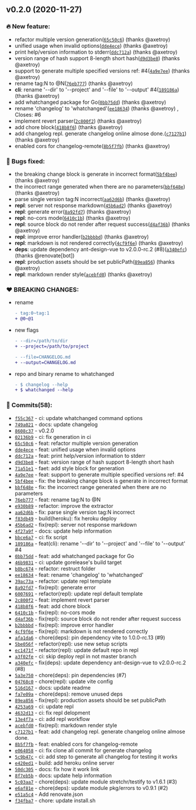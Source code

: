 v0.2.0 (2020-11-27)
-------------------

### 🔥 New feature:

-	refactor multiple version generation([`65c50c6`](https://github.com/axetroy/whatchanged/commit/65c50c6b30f5dfc608c260c73d55cc8601041bdf)) (thanks @axetroy)
-	unified usage when invalid options([`dde4ece`](https://github.com/axetroy/whatchanged/commit/dde4ecee3db8925c804db839bed098eb4a0f82ec)) (thanks @axetroy)
-	print help/version information to stderr([`ddc712a`](https://github.com/axetroy/whatchanged/commit/ddc712a8e4ec502976deb7430a79532d902bcbf9)) (thanks @axetroy)
-	version range of hash support 8-length short hash([`d9d3be8`](https://github.com/axetroy/whatchanged/commit/d9d3be819e1214139342e48cdaf866ae3b628f4b)) (thanks @axetroy)
-	support to generate multiple specified versions ref: #4([`4a9e7ee`](https://github.com/axetroy/whatchanged/commit/4a9e7ee70a80104933e60f20db4784ea472ae2ec)) (thanks @axetroy)
-	rename tag:N to @N([`76eb777`](https://github.com/axetroy/whatchanged/commit/76eb7774ac0a1f44ca6b66b9322870cba24a50a8)) (thanks @axetroy)
-	**cli**: rename '--dir' to '--project' and '--file' to '--output' #4([`189186a`](https://github.com/axetroy/whatchanged/commit/189186a89693c724ac794c17f2c35781b2fdc017)) (thanks @axetroy)
-	add whatchanged package for Go([`0bb75dd`](https://github.com/axetroy/whatchanged/commit/0bb75dd41758d85c4608f010298f823346a68a7c)) (thanks @axetroy)
-	rename 'changelog' to 'whatchanged'([`ee18634`](https://github.com/axetroy/whatchanged/commit/ee1863487bd70a2664ff856c4aacfc34d3a5043d)) (thanks @axetroy) , Closes: #6
-	implement revert parser([`2c800f2`](https://github.com/axetroy/whatchanged/commit/2c800f24894c495761e715e3a3f81863e0b3b96c)) (thanks @axetroy)
-	add chore block([`418b8f6`](https://github.com/axetroy/whatchanged/commit/418b8f6383b9d710c043655a5dd28fd6627bd85f)) (thanks @axetroy)
-	add changelog repl. generate changelog online almose done.([`c7127b1`](https://github.com/axetroy/whatchanged/commit/c7127b1b0e3869854d293b536eb2f21c4e0c8e3c)) (thanks @axetroy)
-	enabled cors for changelog-remote([`8b5f7fb`](https://github.com/axetroy/whatchanged/commit/8b5f7fbda0f6aefbc933de757a13ed34d105990f)) (thanks @axetroy)

### 🐛 Bugs fixed:

-	the breaking change block is generate in incorrect format([`5bf4bee`](https://github.com/axetroy/whatchanged/commit/5bf4beea7124cac872598c5487657548e7a826c9)) (thanks @axetroy)
-	the incorrect range generated when there are no parameters([`bbf648e`](https://github.com/axetroy/whatchanged/commit/bbf648e756ab74abb25764ee9ead032343832b3b)) (thanks @axetroy)
-	parse single version tag:N incorrect([`aa62d6b`](https://github.com/axetroy/whatchanged/commit/aa62d6be3294619c81159a39208c9f7bba07630f)) (thanks @axetroy)
-	**repl**: server not response markdown([`45b6ad2`](https://github.com/axetroy/whatchanged/commit/45b6ad20ec4a50dc7661bf575fa408ef6383c46b)) (thanks @axetroy)
-	**repl**: generate error([`8a92fd7`](https://github.com/axetroy/whatchanged/commit/8a92fd7693568683beba2431b0e0659fc99e3c82)) (thanks @axetroy)
-	**repl**: no-cors mode([`6410c1b`](https://github.com/axetroy/whatchanged/commit/6410c1be6cc35e3165172f99738add18ef4d5beb)) (thanks @axetroy)
-	**repl**: source block do not render after request success([`d4af36b`](https://github.com/axetroy/whatchanged/commit/d4af36be80ca60f4bbbcb96603b070883ac44a6a)) (thanks @axetroy)
-	**repl**: improve error handler([`b2bbbbd`](https://github.com/axetroy/whatchanged/commit/b2bbbbd7608501813986d74f6e44c233719246eb)) (thanks @axetroy)
-	**repl**: markdown is not rendered correctly([`4cf9f6e`](https://github.com/axetroy/whatchanged/commit/4cf9f6ee53d19f67380144030a38ede88cb1a59b)) (thanks @axetroy)
-	**deps**: update dependency ant-design-vue to v2.0.0-rc.2 (#8)([`a340efc`](https://github.com/axetroy/whatchanged/commit/a340efc8b86b1728eb1dcaedc9c101767582e811)) (thanks @renovate[bot])
-	**repl**: production assets should be set publicPath([`89ea856`](https://github.com/axetroy/whatchanged/commit/89ea856f4f2046f7347a5ebd2c9d60e3a3650595)) (thanks @axetroy)
-	**repl**: markdown render style([`acebfd0`](https://github.com/axetroy/whatchanged/commit/acebfd0bd736dac9c811186c82ba241d7b1e05e1)) (thanks @axetroy)

### ❤️ BREAKING CHANGES:

-	rename

	```diff
	- tag:0~tag:1
	+ @0~@1
	```

-	new flags

	```diff
	- --dir=/path/to/dir
	+ --project=/path/to/project
	```

	```diff
	- --file=CHANGELOG.md
	+ --output=CHANGELOG.md
	```

-	repo and binary rename to whatchanged

	```diff
	- $ changelog --help
	+ $ whatchanged --help
	```

### 💪 Commits(58):

-	[`f55c367`](https://github.com/axetroy/whatchanged/commit/f55c3677031bbcf295684d2f0510ef838ab10ad4) - ci: update whatchanged command options
-	[`749a021`](https://github.com/axetroy/whatchanged/commit/749a021a56fb4467d2e2bc5e4416ba3d87754c8d) - docs: update changelog
-	[`8608c37`](https://github.com/axetroy/whatchanged/commit/8608c37b4bffd7971f31333a13b06181daa5f9bd) - v0.2.0
-	[`02136b9`](https://github.com/axetroy/whatchanged/commit/02136b9cc348d81ec572daaa8b46d8eaf98dbc52) - ci: fix generation in ci
-	[`65c50c6`](https://github.com/axetroy/whatchanged/commit/65c50c6b30f5dfc608c260c73d55cc8601041bdf) - feat: refactor multiple version generation
-	[`dde4ece`](https://github.com/axetroy/whatchanged/commit/dde4ecee3db8925c804db839bed098eb4a0f82ec) - feat: unified usage when invalid options
-	[`ddc712a`](https://github.com/axetroy/whatchanged/commit/ddc712a8e4ec502976deb7430a79532d902bcbf9) - feat: print help/version information to stderr
-	[`d9d3be8`](https://github.com/axetroy/whatchanged/commit/d9d3be819e1214139342e48cdaf866ae3b628f4b) - feat: version range of hash support 8-length short hash
-	[`71a51e1`](https://github.com/axetroy/whatchanged/commit/71a51e17c7011e337e5c4d308d229860c91fcb8f) - faet: add style block for generation
-	[`4a9e7ee`](https://github.com/axetroy/whatchanged/commit/4a9e7ee70a80104933e60f20db4784ea472ae2ec) - feat: support to generate multiple specified versions ref: #4
-	[`5bf4bee`](https://github.com/axetroy/whatchanged/commit/5bf4beea7124cac872598c5487657548e7a826c9) - fix: the breaking change block is generate in incorrect format
-	[`bbf648e`](https://github.com/axetroy/whatchanged/commit/bbf648e756ab74abb25764ee9ead032343832b3b) - fix: the incorrect range generated when there are no parameters
-	[`76eb777`](https://github.com/axetroy/whatchanged/commit/76eb7774ac0a1f44ca6b66b9322870cba24a50a8) - feat: rename tag:N to @N
-	[`e930b89`](https://github.com/axetroy/whatchanged/commit/e930b89df4916e6596f9073be8545e44f3e4abaa) - refactor: improve the extractor
-	[`aa62d6b`](https://github.com/axetroy/whatchanged/commit/aa62d6be3294619c81159a39208c9f7bba07630f) - fix: parse single version tag:N incorrect
-	[`f83db49`](https://github.com/axetroy/whatchanged/commit/f83db49db790c912895963acff61884d4ca847ca) - build(heroku): fix heroku deploy
-	[`45b6ad2`](https://github.com/axetroy/whatchanged/commit/45b6ad20ec4a50dc7661bf575fa408ef6383c46b) - fix(repl): server not response markdown
-	[`4f27a9f`](https://github.com/axetroy/whatchanged/commit/4f27a9f22d37f4ddde213e506d788a4a21c1ee64) - docs: update help information
-	[`bbce6a7`](https://github.com/axetroy/whatchanged/commit/bbce6a7ba7fa6c6bc5878b8d2a8ed70ed474da82) - ci: fix script
-	[`189186a`](https://github.com/axetroy/whatchanged/commit/189186a89693c724ac794c17f2c35781b2fdc017) - feat(cli): rename '--dir' to '--project' and '--file' to '--output' #4
-	[`0bb75dd`](https://github.com/axetroy/whatchanged/commit/0bb75dd41758d85c4608f010298f823346a68a7c) - feat: add whatchanged package for Go
-	[`46b9831`](https://github.com/axetroy/whatchanged/commit/46b98319804dbcdb24a937d7560417ec1ccdec23) - ci: update gorelease's build target
-	[`b8bc674`](https://github.com/axetroy/whatchanged/commit/b8bc6742496673a169d2a893aac53924ed317ddb) - refactor: restruct folder
-	[`ee18634`](https://github.com/axetroy/whatchanged/commit/ee1863487bd70a2664ff856c4aacfc34d3a5043d) - feat: rename 'changelog' to 'whatchanged'
-	[`39ac73a`](https://github.com/axetroy/whatchanged/commit/39ac73ae8d42533c42cbc93fbb3b48cc74d9a475) - refactor: update repl template
-	[`8a92fd7`](https://github.com/axetroy/whatchanged/commit/8a92fd7693568683beba2431b0e0659fc99e3c82) - fix(repl): generate error
-	[`6007691`](https://github.com/axetroy/whatchanged/commit/6007691ab2123cb56edd41df06bbc67a9eaeae7f) - refactor(repl): update repl default template
-	[`2c800f2`](https://github.com/axetroy/whatchanged/commit/2c800f24894c495761e715e3a3f81863e0b3b96c) - feat: implement revert parser
-	[`418b8f6`](https://github.com/axetroy/whatchanged/commit/418b8f6383b9d710c043655a5dd28fd6627bd85f) - feat: add chore block
-	[`6410c1b`](https://github.com/axetroy/whatchanged/commit/6410c1be6cc35e3165172f99738add18ef4d5beb) - fix(repl): no-cors mode
-	[`d4af36b`](https://github.com/axetroy/whatchanged/commit/d4af36be80ca60f4bbbcb96603b070883ac44a6a) - fix(repl): source block do not render after request success
-	[`b2bbbbd`](https://github.com/axetroy/whatchanged/commit/b2bbbbd7608501813986d74f6e44c233719246eb) - fix(repl): improve error handler
-	[`4cf9f6e`](https://github.com/axetroy/whatchanged/commit/4cf9f6ee53d19f67380144030a38ede88cb1a59b) - fix(repl): markdown is not rendered correctly
-	[`afa1da6`](https://github.com/axetroy/whatchanged/commit/afa1da6e96523b608ad6cac785d641e1e78ea570) - chore(deps): pin dependency vite to 1.0.0-rc.13 (#9)
-	[`5be056f`](https://github.com/axetroy/whatchanged/commit/5be056fcb8364bc2be1ea09695284791048234fe) - refactor(repl): use new setup scripts
-	[`ec1471f`](https://github.com/axetroy/whatchanged/commit/ec1471fe298e567ecb42adcd8201972fe7f0c6f2) - refactor(repl): update default repo in repl
-	[`a3f02fe`](https://github.com/axetroy/whatchanged/commit/a3f02fe5fa2b134804584af39f851ad2d82c0544) - ci: skip deploy repl in not master branch
-	[`a340efc`](https://github.com/axetroy/whatchanged/commit/a340efc8b86b1728eb1dcaedc9c101767582e811) - fix(deps): update dependency ant-design-vue to v2.0.0-rc.2 (#8)
-	[`5a3e750`](https://github.com/axetroy/whatchanged/commit/5a3e750f71b1e96b8b35e98a3f3c04d21c0490da) - chore(deps): pin dependencies (#7)
-	[`04768c0`](https://github.com/axetroy/whatchanged/commit/04768c0a7bb06c0e790dc16ce766b56ed01a0a14) - chore(repl): update vite config
-	[`516d167`](https://github.com/axetroy/whatchanged/commit/516d16722baca03c20cb358c8dced574e97b7513) - docs: update readme
-	[`fa7e09a`](https://github.com/axetroy/whatchanged/commit/fa7e09acfdedbba398562aa1430eac2ba478b8fe) - chore(deps): remove unused deps
-	[`89ea856`](https://github.com/axetroy/whatchanged/commit/89ea856f4f2046f7347a5ebd2c9d60e3a3650595) - fix(repl): production assets should be set publicPath
-	[`4253a69`](https://github.com/axetroy/whatchanged/commit/4253a69547a7cdb727ba8dfa7eb398858a595af6) - ci: update repl
-	[`4632d13`](https://github.com/axetroy/whatchanged/commit/4632d13a9081f1353fe005a85be77906f20c0cfd) - ci: fix repl delopment
-	[`13e4f7a`](https://github.com/axetroy/whatchanged/commit/13e4f7a64156b06b55edaa3433b6abd1ad9f1d14) - ci: add repl workflow
-	[`acebfd0`](https://github.com/axetroy/whatchanged/commit/acebfd0bd736dac9c811186c82ba241d7b1e05e1) - fix(repl): markdown render style
-	[`c7127b1`](https://github.com/axetroy/whatchanged/commit/c7127b1b0e3869854d293b536eb2f21c4e0c8e3c) - feat: add changelog repl. generate changelog online almose done.
-	[`8b5f7fb`](https://github.com/axetroy/whatchanged/commit/8b5f7fbda0f6aefbc933de757a13ed34d105990f) - feat: enabled cors for changelog-remote
-	[`e064058`](https://github.com/axetroy/whatchanged/commit/e064058604658f748dd26ad6bbbee049ea98321e) - ci: fix clone all commit for generate changelog
-	[`5c9b47c`](https://github.com/axetroy/whatchanged/commit/5c9b47c4b6cafb73962c68c619708b484fd00a7e) - ci: add step to generate all changelog for testing it works
-	[`e420ed1`](https://github.com/axetroy/whatchanged/commit/e420ed1d0ae0f1578f1171f1c5ce7d583291b84c) - build: add heroku online server
-	[`50dc305`](https://github.com/axetroy/whatchanged/commit/50dc305fc812151a2f3ae07dd72d83cd7e042007) - docs: fix how it work link
-	[`8f7eb5b`](https://github.com/axetroy/whatchanged/commit/8f7eb5b77317f62cc445bf60bf9fe572441d6c65) - docs: update help information
-	[`5c03aa7`](https://github.com/axetroy/whatchanged/commit/5c03aa7d62c2d27e586b7690b0dc1dc83cebc38e) - chore(deps): update module stretchr/testify to v1.6.1 (#3)
-	[`e6af81e`](https://github.com/axetroy/whatchanged/commit/e6af81e4084680cd7c5a2618ed1c90cbc08751d3) - chore(deps): update module pkg/errors to v0.9.1 (#2)
-	[`e51a5c4`](https://github.com/axetroy/whatchanged/commit/e51a5c434629f49ca7b14787d7bcc28c16e23131) - Add renovate.json
-	[`f34fba7`](https://github.com/axetroy/whatchanged/commit/f34fba7c77e664954e2a954b23270b8bff25c84e) - chore: update install.sh
